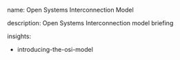 name: Open Systems Interconnection Model

description: Open Systems Interconnection model briefing

insights:

- introducing-the-osi-model
